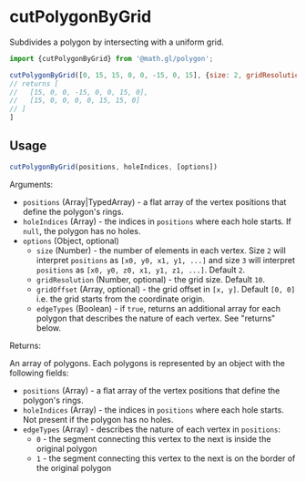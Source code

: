 # cutPolygonByGrid

Subdivides a polygon by intersecting with a uniform grid.

```js
import {cutPolygonByGrid} from '@math.gl/polygon';

cutPolygonByGrid([0, 15, 15, 0, 0, -15, 0, 15], {size: 2, gridResolution: 20});
// returns [
//   [15, 0, 0, -15, 0, 0, 15, 0],
//   [15, 0, 0, 0, 0, 15, 15, 0]
// ] 
]
```

## Usage

```js
cutPolygonByGrid(positions, holeIndices, [options])
```

Arguments:

- `positions` (Array|TypedArray) - a flat array of the vertex positions that define the polygon's rings.
- `holeIndices` (Array) - the indices in `positions` where each hole starts. If `null`, the polygon has no holes.
- `options` (Object, optional)
  + `size` (Number) - the number of elements in each vertex. Size `2` will interpret `positions` as `[x0, y0, x1, y1, ...]` and size `3` will interpret `positions` as `[x0, y0, z0, x1, y1, z1, ...]`. Default `2`.
  + `gridResolution` (Number, optional) - the grid size. Default `10`.
  + `gridOffset` (Array, optional) - the grid offset in `[x, y]`. Default `[0, 0]` i.e. the grid starts from the coordinate origin.
  + `edgeTypes` (Boolean) - if `true`, returns an additional array for each polygon that describes the nature of each vertex. See "returns" below.

Returns:

An array of polygons. Each polygons is represented by an object with the following fields:
- `positions` (Array) - a flat array of the vertex positions that define the polygon's rings.
- `holeIndices` (Array) - the indices in `positions` where each hole starts. Not present if the polygon has no holes.
- `edgeTypes` (Array) - describes the nature of each vertex in `positions`:
  + `0` - the segment connecting this vertex to the next is inside the original polygon
  + `1` - the segment connecting this vertex to the next is on the border of the original polygon
  